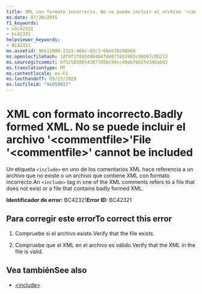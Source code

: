 ```yaml
---
title: XML con formato incorrecto. No se puede incluir el archivo '<commentfile>'
ms.date: 07/20/2015
f1_keywords:
- vbc42321
- bc42321
helpviewer_keywords:
- BC42321
ms.assetid: 96611980-2323-466c-82c3-8bb678290b68
ms.openlocfilehash: 1df0f1f883dd8484fdd871653983cd6b07c0b212
ms.sourcegitcommit: bf5c5850654187705bc94cc40ebfb62fe346ab02
ms.translationtype: MT
ms.contentlocale: es-ES
ms.lasthandoff: 09/23/2020
ms.locfileid: "91059917"
---
```

# <a name="badly-formed-xml-file-commentfile-cannot-be-included"></a><span data-ttu-id="449c2-103">XML con formato incorrecto.</span><span class="sxs-lookup"><span data-stu-id="449c2-103">Badly formed XML.</span></span> <span data-ttu-id="449c2-104">No se puede incluir el archivo '\<commentfile>'</span><span class="sxs-lookup"><span data-stu-id="449c2-104">File '\<commentfile>' cannot be included</span></span>

<span data-ttu-id="449c2-105">Un etiqueta `<include>` en uno de los comentarios XML hace referencia a un archivo que no existe o un archivo que contiene XML con formato incorrecto.</span><span class="sxs-lookup"><span data-stu-id="449c2-105">An `<include>` tag in one of the XML comments refers to a file that does not exist or a file that contains badly formed XML.</span></span>  
  
 <span data-ttu-id="449c2-106">**Identificador de error:** BC42321</span><span class="sxs-lookup"><span data-stu-id="449c2-106">**Error ID:** BC42321</span></span>  
  
## <a name="to-correct-this-error"></a><span data-ttu-id="449c2-107">Para corregir este error</span><span class="sxs-lookup"><span data-stu-id="449c2-107">To correct this error</span></span>  
  
1. <span data-ttu-id="449c2-108">Compruebe si el archivo existe.</span><span class="sxs-lookup"><span data-stu-id="449c2-108">Verify that the file exists.</span></span>  
  
2. <span data-ttu-id="449c2-109">Compruebe que el XML en el archivo es válido.</span><span class="sxs-lookup"><span data-stu-id="449c2-109">Verify that the XML in the file is valid.</span></span>  
  
## <a name="see-also"></a><span data-ttu-id="449c2-110">Vea también</span><span class="sxs-lookup"><span data-stu-id="449c2-110">See also</span></span>

- [\<include>](../language-reference/xmldoc/include.md)
